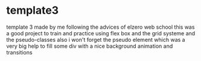 # template3
template 3 made by me following the advices of elzero web school
this was a good project to train and practice using flex box and the grid systeme and the pseudo-classes also i won't forget the pseudo element which was 
a very big help to fill some div with a nice background animation and transitions

